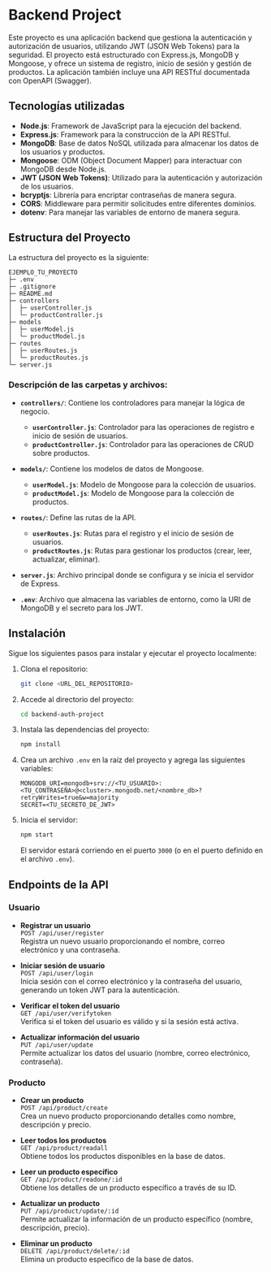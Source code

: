 
# Backend Project

Este proyecto es una aplicación backend que gestiona la autenticación y autorización de usuarios, utilizando JWT (JSON Web Tokens) para la seguridad. El proyecto está estructurado con Express.js, MongoDB y Mongoose, y ofrece un sistema de registro, inicio de sesión y gestión de productos. La aplicación también incluye una API RESTful documentada con OpenAPI (Swagger).

## Tecnologías utilizadas

- **Node.js**: Framework de JavaScript para la ejecución del backend.
- **Express.js**: Framework para la construcción de la API RESTful.
- **MongoDB**: Base de datos NoSQL utilizada para almacenar los datos de los usuarios y productos.
- **Mongoose**: ODM (Object Document Mapper) para interactuar con MongoDB desde Node.js.
- **JWT (JSON Web Tokens)**: Utilizado para la autenticación y autorización de los usuarios.
- **bcryptjs**: Librería para encriptar contraseñas de manera segura.
- **CORS**: Middleware para permitir solicitudes entre diferentes dominios.
- **dotenv**: Para manejar las variables de entorno de manera segura.

## Estructura del Proyecto

La estructura del proyecto es la siguiente:

```
EJEMPLO_TU_PROYECTO
├─ .env
├─ .gitignore
├─ README.md
├─ controllers
│  ├─ userController.js
│  └─ productController.js
├─ models
│  ├─ userModel.js
│  └─ productModel.js
├─ routes
│  ├─ userRoutes.js
│  └─ productRoutes.js
└─ server.js
```

### Descripción de las carpetas y archivos:

- **`controllers/`**: Contiene los controladores para manejar la lógica de negocio. 
  - **`userController.js`**: Controlador para las operaciones de registro e inicio de sesión de usuarios.
  - **`productController.js`**: Controlador para las operaciones de CRUD sobre productos.
  
- **`models/`**: Contiene los modelos de datos de Mongoose.
  - **`userModel.js`**: Modelo de Mongoose para la colección de usuarios.
  - **`productModel.js`**: Modelo de Mongoose para la colección de productos.
  
- **`routes/`**: Define las rutas de la API.
  - **`userRoutes.js`**: Rutas para el registro y el inicio de sesión de usuarios.
  - **`productRoutes.js`**: Rutas para gestionar los productos (crear, leer, actualizar, eliminar).

- **`server.js`**: Archivo principal donde se configura y se inicia el servidor de Express.

- **`.env`**: Archivo que almacena las variables de entorno, como la URI de MongoDB y el secreto para los JWT.

## Instalación

Sigue los siguientes pasos para instalar y ejecutar el proyecto localmente:

1. Clona el repositorio:

   ```bash
   git clone <URL_DEL_REPOSITORIO>
   ```

2. Accede al directorio del proyecto:

   ```bash
   cd backend-auth-project
   ```

3. Instala las dependencias del proyecto:

   ```bash
   npm install
   ```

4. Crea un archivo `.env` en la raíz del proyecto y agrega las siguientes variables:

   ```
   MONGODB_URI=mongodb+srv://<TU_USUARIO>:<TU_CONTRASEÑA>@<cluster>.mongodb.net/<nombre_db>?retryWrites=true&w=majority
   SECRET=<TU_SECRETO_DE_JWT>
   ```

5. Inicia el servidor:

   ```bash
   npm start
   ```

   El servidor estará corriendo en el puerto `3000` (o en el puerto definido en el archivo `.env`).

## Endpoints de la API

### **Usuario**

- **Registrar un usuario**  
  `POST /api/user/register`  
  Registra un nuevo usuario proporcionando el nombre, correo electrónico y una contraseña.

- **Iniciar sesión de usuario**  
  `POST /api/user/login`  
  Inicia sesión con el correo electrónico y la contraseña del usuario, generando un token JWT para la autenticación.

- **Verificar el token del usuario**  
  `GET /api/user/verifytoken`  
  Verifica si el token del usuario es válido y si la sesión está activa.

- **Actualizar información del usuario**  
  `PUT /api/user/update`  
  Permite actualizar los datos del usuario (nombre, correo electrónico, contraseña).

### **Producto**

- **Crear un producto**  
  `POST /api/product/create`  
  Crea un nuevo producto proporcionando detalles como nombre, descripción y precio.

- **Leer todos los productos**  
  `GET /api/product/readall`  
  Obtiene todos los productos disponibles en la base de datos.

- **Leer un producto específico**  
  `GET /api/product/readone/:id`  
  Obtiene los detalles de un producto específico a través de su ID.

- **Actualizar un producto**  
  `PUT /api/product/update/:id`  
  Permite actualizar la información de un producto específico (nombre, descripción, precio).

- **Eliminar un producto**  
  `DELETE /api/product/delete/:id`  
  Elimina un producto específico de la base de datos.

